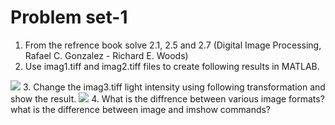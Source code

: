 # Problem set-1 
1. From the refrence book solve 2.1, 2.5 and 2.7 (Digital Image Processing, Rafael C. Gonzalez - Richard E. Woods)
2. Use imag1.tiff and imag2.tiff files to create following results in MATLAB. 
<img src="Desktop/result1.png">
3. Change the imag3.tiff light intensity using following transformation and show the result. 
<img src="Desktop/result2.png">
4. What is the diffrence between various image formats? what is the difference between image and imshow commands?
